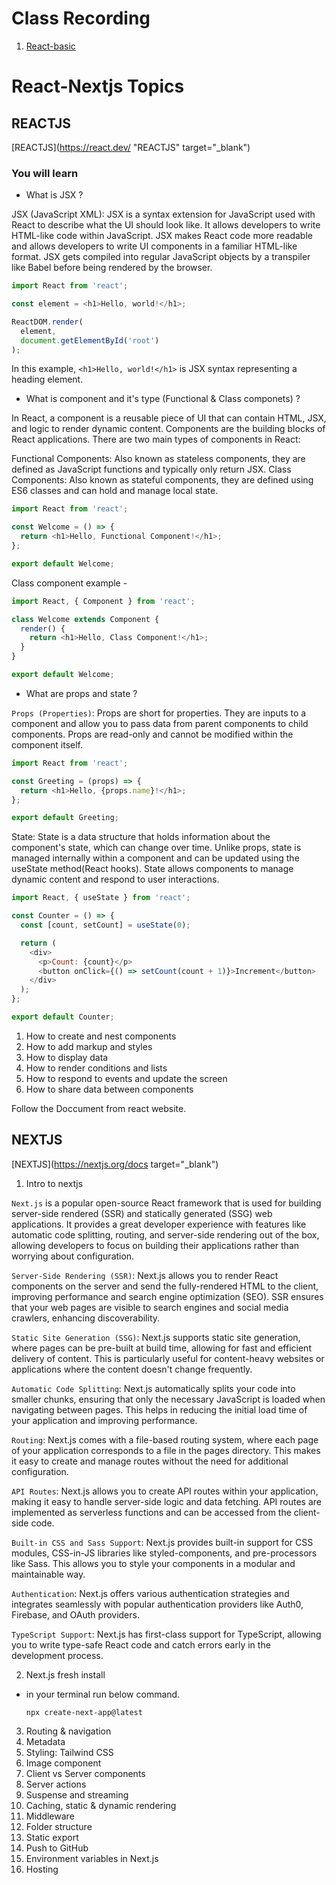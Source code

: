 # Class Recording

1. [React-basic](target="_blank")

# React-Nextjs Topics

## REACTJS

[REACTJS](https://react.dev/ "REACTJS" target="_blank")

### You will learn

- What is JSX ?

JSX (JavaScript XML):
JSX is a syntax extension for JavaScript used with React to describe what the UI should look like. It allows developers to write HTML-like code within JavaScript. JSX makes React code more readable and allows developers to write UI components in a familiar HTML-like format. JSX gets compiled into regular JavaScript objects by a transpiler like Babel before being rendered by the browser.

```js
import React from 'react';

const element = <h1>Hello, world!</h1>;

ReactDOM.render(
  element,
  document.getElementById('root')
);

```
In this example, `<h1>Hello, world!</h1>` is JSX syntax representing a heading element.

- What is component and it's type (Functional & Class componets) ?

In React, a component is a reusable piece of UI that can contain HTML, JSX, and logic to render dynamic content. Components are the building blocks of React applications. There are two main types of components in React:

Functional Components: Also known as stateless components, they are defined as JavaScript functions and typically only return JSX.
Class Components: Also known as stateful components, they are defined using ES6 classes and can hold and manage local state.

```js
import React from 'react';

const Welcome = () => {
  return <h1>Hello, Functional Component!</h1>;
};

export default Welcome;

```
Class component example - 

```js
import React, { Component } from 'react';

class Welcome extends Component {
  render() {
    return <h1>Hello, Class Component!</h1>;
  }
}

export default Welcome;

```

- What are props and state ?



`Props (Properties)`: Props are short for properties. They are inputs to a component and allow you to pass data from parent components to child components. Props are read-only and cannot be modified within the component itself.

```js
import React from 'react';

const Greeting = (props) => {
  return <h1>Hello, {props.name}!</h1>;
};

export default Greeting;

```

State: State is a data structure that holds information about the component's state, which can change over time. Unlike props, state is managed internally within a component and can be updated using the useState method(React hooks). State allows components to manage dynamic content and respond to user interactions.

```js
import React, { useState } from 'react';

const Counter = () => {
  const [count, setCount] = useState(0);

  return (
    <div>
      <p>Count: {count}</p>
      <button onClick={() => setCount(count + 1)}>Increment</button>
    </div>
  );
};

export default Counter;

```
1. How to create and nest components
2. How to add markup and styles
3. How to display data
4. How to render conditions and lists
5. How to respond to events and update the screen
6. How to share data between components

Follow the Doccument from react website.




## NEXTJS

[NEXTJS](https://nextjs.org/docs target="_blank")

1.  Intro to nextjs

`Next.js` is a popular open-source React framework that is used for building server-side rendered (SSR) and statically generated (SSG) web applications. It provides a great developer experience with features like automatic code splitting, routing, and server-side rendering out of the box, allowing developers to focus on building their applications rather than worrying about configuration.

`Server-Side Rendering (SSR)`: Next.js allows you to render React components on the server and send the fully-rendered HTML to the client, improving performance and search engine optimization (SEO). SSR ensures that your web pages are visible to search engines and social media crawlers, enhancing discoverability.

`Static Site Generation (SSG)`: Next.js supports static site generation, where pages can be pre-built at build time, allowing for fast and efficient delivery of content. This is particularly useful for content-heavy websites or applications where the content doesn't change frequently.

`Automatic Code Splitting`: Next.js automatically splits your code into smaller chunks, ensuring that only the necessary JavaScript is loaded when navigating between pages. This helps in reducing the initial load time of your application and improving performance.

`Routing`: Next.js comes with a file-based routing system, where each page of your application corresponds to a file in the pages directory. This makes it easy to create and manage routes without the need for additional configuration.

`API Routes`: Next.js allows you to create API routes within your application, making it easy to handle server-side logic and data fetching. API routes are implemented as serverless functions and can be accessed from the client-side code.

`Built-in CSS and Sass Support`: Next.js provides built-in support for CSS modules, CSS-in-JS libraries like styled-components, and pre-processors like Sass. This allows you to style your components in a modular and maintainable way.

`Authentication`: Next.js offers various authentication strategies and integrates seamlessly with popular authentication providers like Auth0, Firebase, and OAuth providers.

`TypeScript Support`: Next.js has first-class support for TypeScript, allowing you to write type-safe React code and catch errors early in the development process.

2.  Next.js fresh install 

-  in your terminal run below command.

    `npx create-next-app@latest`

3.  Routing & navigation
4.  Metadata
5.  Styling: Tailwind CSS 
6.  Image component
7.  Client vs Server components
8.  Server actions
9.  Suspense and streaming
10. Caching, static & dynamic rendering
11. Middleware
12. Folder structure
13. Static export
14. Push to GitHub
15. Environment variables in Next.js
16. Hosting


